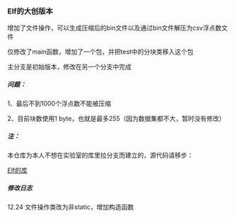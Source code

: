 ### Elf的大创版本

增加了文件操作，可以生成压缩后的bin文件以及通过bin文件解压为csv浮点数文件

仅修改了main函数，增加了一个包，并把test中的分块类移入这个包

主分支是初始版本，修改在另一个分支中完成

##### 问题：

1、最后不到1000个浮点数不能被压缩

2、目前块数使用1 byte，也就是最多255（因为数据集都不大，暂时没有修改）

##### 注：

本仓库为本人不想在实验室的库里拉分支而建立的，源代码请移步：

<a href="https://github.com/Spatio-Temporal-Lab/elf">Elf的库</a>

##### 修改日志
12.24 文件操作类改为非static，增加构造函数
